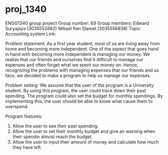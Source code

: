 # proj_1340
ENGG1340 group project
Group number: 69
Group members:
  Edward Suryajaya (3035552882)
  Mikael Ken Slamet (3035556838)
Topic: Accounting system
Link: 

Problem statement: As a first year student, most of us are living away from home and becoming more independent. One of the aspect that goes hand in hand with becoming more independent is managing our money. We realize that our friends and ourselves find it difficult to manage our expenses and often forget what we spent our money on. Hence, recognizing the problems with managing expenses that our friends and us face, we decided to make a program to help us manage our expenses. 

Problem setiing:
We assume that the user of the program is a University student. By using this program, the user could track down their past spending. The program could also set the budget for monthly spendings. By implementing this, the user should be able to know what cause them to overspend. 

Program features:
  1. Allow the user to see their past spending.
  2. Allow the user to set their monthly budget and give an warning when their spendin almost reach the budget.
  3. Allow the user to input their amount of money and calculate how much they have left.
